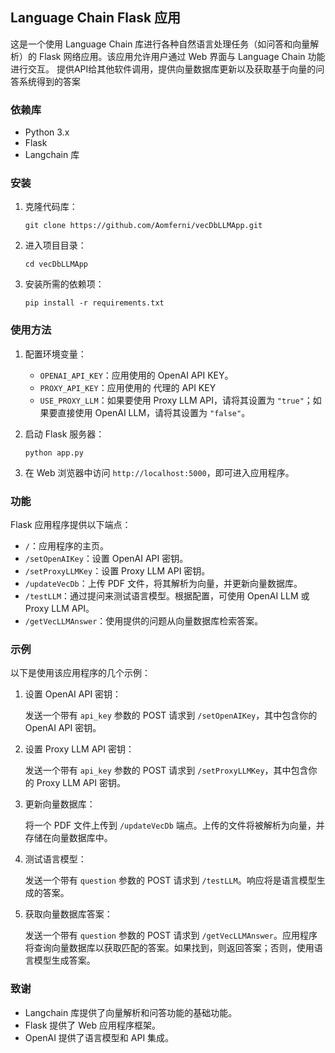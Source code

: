 ## Language Chain Flask 应用

这是一个使用 Language Chain 库进行各种自然语言处理任务（如问答和向量解析）的 Flask 网络应用。该应用允许用户通过 Web 界面与 Language Chain 功能进行交互。
提供API给其他软件调用，提供向量数据库更新以及获取基于向量的问答系统得到的答案

### 依赖库
- Python 3.x
- Flask
- Langchain 库

### 安装

1. 克隆代码库：

   ```
   git clone https://github.com/Aomferni/vecDbLLMApp.git
   ```

2. 进入项目目录：

   ```
   cd vecDbLLMApp
   ```

3. 安装所需的依赖项：

   ```
   pip install -r requirements.txt
   ```

### 使用方法

1. 配置环境变量：

   - `OPENAI_API_KEY`：应用使用的 OpenAI API KEY。
   - `PROXY_API_KEY`：应用使用的 代理的 API KEY
   - `USE_PROXY_LLM`：如果要使用 Proxy LLM API，请将其设置为 `"true"`；如果要直接使用 OpenAI LLM，请将其设置为 `"false"`。

2. 启动 Flask 服务器：

   ```
   python app.py
   ```

3. 在 Web 浏览器中访问 `http://localhost:5000`，即可进入应用程序。

### 功能

Flask 应用程序提供以下端点：

- `/`：应用程序的主页。
- `/setOpenAIKey`：设置 OpenAI API 密钥。
- `/setProxyLLMKey`：设置 Proxy LLM API 密钥。
- `/updateVecDb`：上传 PDF 文件，将其解析为向量，并更新向量数据库。
- `/testLLM`：通过提问来测试语言模型。根据配置，可使用 OpenAI LLM 或 Proxy LLM API。
- `/getVecLLMAnswer`：使用提供的问题从向量数据库检索答案。

### 示例

以下是使用该应用程序的几个示例：

1. 设置 OpenAI API 密钥：

   发送一个带有 `api_key` 参数的 POST 请求到 `/setOpenAIKey`，其中包含你的 OpenAI API 密钥。

2. 设置 Proxy LLM API 密钥：

   发送一个带有 `api_key` 参数的 POST 请求到 `/setProxyLLMKey`，其中包含你的 Proxy LLM API 密钥。

3. 更新向量数据库：

   将一个 PDF 文件上传到 `/updateVecDb` 端点。上传的文件将被解析为向量，并存储在向量数据库中。

4. 测试语言模型：

   发送一个带有 `question` 参数的 POST 请求到 `/testLLM`。响应将是语言模型生成的答案。

5. 获取向量数据库答案：

   发送一个带有 `question` 参数的 POST 请求到 `/getVecLLMAnswer`。应用程序将查询向量数据库以获取匹配的答案。如果找到，则返回答案；否则，使用语言模型生成答案。

### 致谢

- Langchain 库提供了向量解析和问答功能的基础功能。
- Flask 提供了 Web 应用程序框架。
- OpenAI 提供了语言模型和 API 集成。

